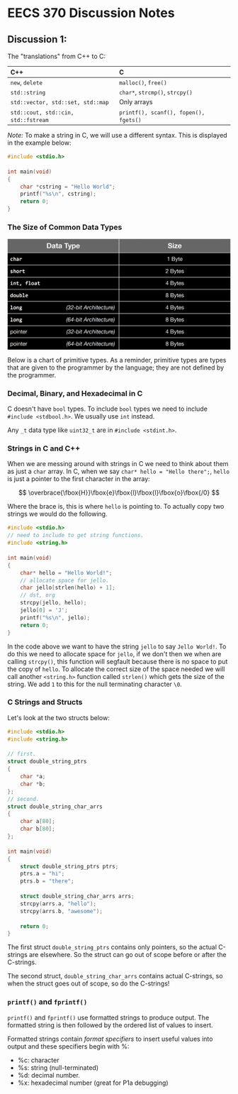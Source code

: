 # EECS 370 Discussion Notes

## Discussion 1:

The "translations" from C++ to C:

|C++|C|
|:--|:--|
|`new`, `delete`|`malloc()`, `free()`|
|`std::string`|`char*`, `strcmp()`, `strcpy()`|
|`std::vector, std::set, std::map`|Only arrays|
|`std::cout, std::cin, std::fstream`|`printf(), scanf(), fopen(), fgets()`|

*Note:* To make a string in C, we will use a different syntax. This is displayed in the example below:

```c
#include <stdio.h>

int main(void)
{
    char *cstring = "Hello World";
    printf("%s\n", cstring);
    return 0;
}
```

### The Size of Common Data Types

<img src = "imgs/common-data-types.png" align = "center">

Below is a chart of primitive types. As a reminder, primitive types are types that are given to the programmer by the language; they are not defined by the programmer.

### Decimal, Binary, and Hexadecimal in C

C doesn't have `bool` types. To include `bool` types we need to include `#include <stdbool.h>`. We usually use `int` instead.

Any `_t` data type like `uint32_t` are in `#include <stdint.h>`.

### Strings in C and C++

When we are messing around with strings in C we need to think about them as just a `char` array. In C, when we say `char* hello = "Hello there";`, `hello` is just a pointer to the first character in the array:

$$
\overbrace{\fbox{H}}\fbox{e}\fbox{l}\fbox{l}\fbox{o}\fbox{/0}
$$

Where the brace is, this is where `hello` is pointing to. To actually copy two strings we would do the following.

```c
#include <stdio.h>
// need to include to get string functions.
#include <string.h>

int main(void)
{
    char* hello = "Hello World!";
    // allocate space for jello.
    char jello[strlen(hello) + 1];
    // dst, org
    strcpy(jello, hello);
    jello[0] = 'J';
    printf("%s\n", jello);
    return 0;
}
```

In the code above we want to have the string `jello` to say `Jello World!`. To do this we need to allocate space for `jello`, if we don't then we when are calling `strcpy()`, this function will segfault because there is no space to put the copy of `hello`. To allocate the correct size of the space needed we will call another `<string.h>` function called `strlen()` which gets the size of the string. We add `1` to this for the null terminating character `\0`.

### C Strings and Structs

Let's look at the two structs below:

```c
#include <stdio.h>
#include <string.h>

// first.
struct double_string_ptrs
{
    char *a;
    char *b;
};
// second.
struct double_string_char_arrs
{
    char a[80];
    char b[80];
};

int main(void)
{
    struct double_string_ptrs ptrs;
    ptrs.a = "hi";
    ptrs.b = "there";

    struct double_string_char_arrs arrs;
    strcpy(arrs.a, "hello");
    strcpy(arrs.b, "awesome");

    return 0;
}
```

The first struct `double_string_ptrs` contains only pointers, so the actual C-strings are elsewhere. So the struct can go out of scope before or after the C-strings.

The second struct, `double_string_char_arrs` contains actual C-strings, so when the struct goes out of scope, so do the C-strings!

### `printf()` and `fprintf()`

`printf()` and `fprintf()` use formatted strings to produce output. The formatted string is then followed by the ordered list of values to insert.

Formatted strings contain *format specifiers* to insert useful values into output and these specifiers begin with %:

* %c: character
* %s: string (null-terminated)
* %d: decimal number.
* %x: hexadecimal number (great for P1a debugging)

